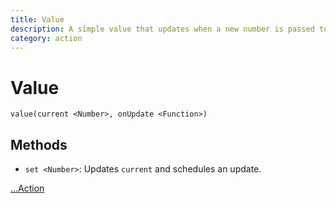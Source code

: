 ```yaml
---
title: Value
description: A simple value that updates when a new number is passed to `set`.
category: action
---
```


# Value

`value(current <Number>, onUpdate <Function>)`

## Methods

- `set <Number>`: Updates `current` and schedules an update.

[...Action](action)
